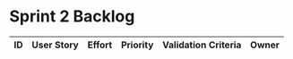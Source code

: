# Sprint 2 Backlog
| ID | User Story | Effort | Priority | Validation Criteria | Owner |
|----|------------|--------|----------|---------------------|-------|
